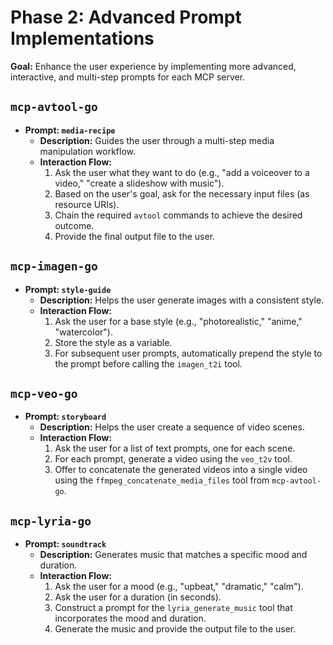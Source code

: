 # Phase 2: Advanced Prompt Implementations

**Goal:** Enhance the user experience by implementing more advanced, interactive, and multi-step prompts for each MCP server.

## `mcp-avtool-go`

*   **Prompt: `media-recipe`**
    *   **Description:** Guides the user through a multi-step media manipulation workflow.
    *   **Interaction Flow:**
        1.  Ask the user what they want to do (e.g., "add a voiceover to a video," "create a slideshow with music").
        2.  Based on the user's goal, ask for the necessary input files (as resource URIs).
        3.  Chain the required `avtool` commands to achieve the desired outcome.
        4.  Provide the final output file to the user.

## `mcp-imagen-go`

*   **Prompt: `style-guide`**
    *   **Description:** Helps the user generate images with a consistent style.
    *   **Interaction Flow:**
        1.  Ask the user for a base style (e.g., "photorealistic," "anime," "watercolor").
        2.  Store the style as a variable.
        3.  For subsequent user prompts, automatically prepend the style to the prompt before calling the `imagen_t2i` tool.

## `mcp-veo-go`

*   **Prompt: `storyboard`**
    *   **Description:** Helps the user create a sequence of video scenes.
    *   **Interaction Flow:**
        1.  Ask the user for a list of text prompts, one for each scene.
        2.  For each prompt, generate a video using the `veo_t2v` tool.
        3.  Offer to concatenate the generated videos into a single video using the `ffmpeg_concatenate_media_files` tool from `mcp-avtool-go`.

## `mcp-lyria-go`

*   **Prompt: `soundtrack`**
    *   **Description:** Generates music that matches a specific mood and duration.
    *   **Interaction Flow:**
        1.  Ask the user for a mood (e.g., "upbeat," "dramatic," "calm").
        2.  Ask the user for a duration (in seconds).
        3.  Construct a prompt for the `lyria_generate_music` tool that incorporates the mood and duration.
        4.  Generate the music and provide the output file to the user.
